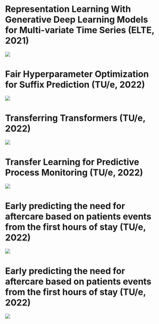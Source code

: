 # Representation Learning With Generative Deep Learning Models for Multi-variate Time Series (ELTE, 2021)
![](./doc/Bence_Csabai_T-GAN_BSc.png)

# Fair Hyperparameter Optimization for Suffix Prediction (TU/e, 2022)
![](./doc/Giel_Hyperparameter_Optimization_BSc.png)

# Transferring Transformers (TU/e, 2022)
![](./doc/Mathieu_Transfer_Learning_BSc.png)

# Transfer Learning for Predictive Process Monitoring (TU/e, 2022)
![](./doc/Mathieu_Transfer_Learning_paper.png)

# Early predicting the need for aftercare based on patients events from the first hours of stay (TU/e, 2022)
![](./doc/Annika_Aftercare_prediction_paper.png)

# Early predicting the need for aftercare based on patients events from the first hours of stay (TU/e, 2022)
![](./doc/Annika_Aftercare_prediction_MSc.png)
